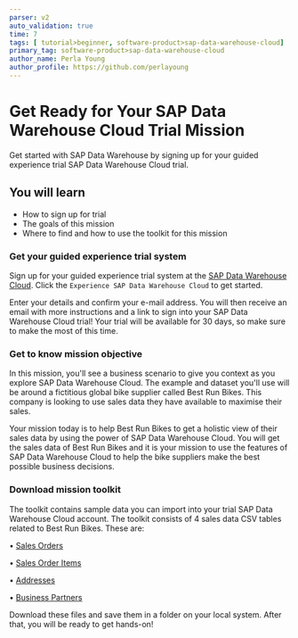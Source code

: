 ```yaml
---
parser: v2
auto_validation: true
time: 7
tags: [ tutorial>beginner, software-product>sap-data-warehouse-cloud]
primary_tag: software-product>sap-data-warehouse-cloud
author_name: Perla Young
author_profile: https://github.com/perlayoung
---
```


# Get Ready for Your SAP Data Warehouse Cloud Trial Mission
<!-- description --> Get started with SAP Data Warehouse by signing up for your guided experience trial SAP Data Warehouse Cloud trial.


## You will learn
  - How to sign up for trial
  - The goals of this mission
  - Where to find and how to use the toolkit for this mission


### Get your guided experience trial system


Sign up for your guided experience trial system at the [SAP Data Warehouse Cloud](https://www.sap.com/products/technology-platform/data-warehouse-cloud.html). Click the `Experience SAP Data Warehouse Cloud` to get started. 

Enter your details and confirm your e-mail address. You will then receive an email with more instructions and a link to sign into your SAP Data Warehouse Cloud trial! Your trial will be available for 30 days, so make sure to make the most of this time.


### Get to know mission objective

In this mission, you'll see a business scenario to give you context as you explore SAP Data Warehouse Cloud. The example and dataset you'll use will be around a fictitious global bike supplier called Best Run Bikes. This company is looking to use sales data they have available to maximise their sales.

Your mission today is to help Best Run Bikes to get a holistic view of their sales data by using the power of SAP Data Warehouse Cloud. You will get the sales data of Best Run Bikes and it is your mission to use the features of SAP Data Warehouse Cloud to help the bike suppliers make the best possible business decisions.

### Download mission toolkit

The toolkit contains sample data you can import into your trial SAP Data Warehouse Cloud account. The toolkit consists of 4 sales data CSV tables related to Best Run Bikes. These are:

•	[Sales Orders](https://raw.githubusercontent.com/sap-tutorials/Tutorials/master/tutorials/data-warehouse-cloud-1-begin-trial/SalesOrders.csv)

•	[Sales Order Items](https://raw.githubusercontent.com/sap-tutorials/Tutorials/master/tutorials/data-warehouse-cloud-1-begin-trial/SalesOrderItems.csv)

•	[Addresses](https://raw.githubusercontent.com/sap-tutorials/Tutorials/master/tutorials/data-warehouse-cloud-1-begin-trial/Addresses.csv)

•	[Business Partners](https://raw.githubusercontent.com/sap-tutorials/Tutorials/master/tutorials/data-warehouse-cloud-1-begin-trial/BusinessPartners.csv)

Download these files and save them in a folder on your local system. After that, you will be ready to get hands-on!




